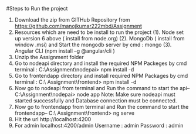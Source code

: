 #Steps to Run the project
1.	Download the zip from GITHub Repository from https://github.com/manojkumar222mbd/Assignment
2.	Resources which are need to be install to run the project
    (1).	Node set up version 6 above ( install from node.org)
    (2).	MongoDb ( install from window .msi) and Start the mongodb server by cmd : mongo
    (3).	Angular CLI (npm install  –g @angular/cli )
3.	Unzip the Assignment folder
4.	Go to nodeapi directory and install the required NPM Packeges by cmd terminal :
 C:\Assignment\nodepai> npm install -d
5.	Go to frontendapp directory and install required NPM Packages by cmd terminal :
 C:\ Assignment\frontend>  npm install -d
6.	Now go to nodeapi from terminal and Run the command  to start the api–
C:\Assignment\nodepai> node app
Note: Make sure nodeapi must started successfully and Database connection  must be connected.
7.	Now go to frontendapp from terminal and Run the command  to start the frontendapp–
C:\ Assignment\frontend> ng serve
8.	Hit the url http://localhost:4200
9.	For admin localhost:4200/admin
Username : admin
Password : admin
